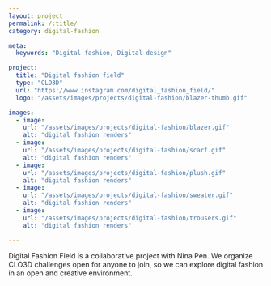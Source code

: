 ```yaml
---
layout: project
permalink: /:title/
category: digital-fashion

meta:
  keywords: "Digital fashion, Digital design"

project:
  title: "Digital fashion field"
  type: "CLO3D"
  url: "https://www.instagram.com/digital_fashion_field/"
  logo: "/assets/images/projects/digital-fashion/blazer-thumb.gif"

images:
  - image:
    url: "/assets/images/projects/digital-fashion/blazer.gif"
    alt: "digital fashion renders"
  - image:
    url: "/assets/images/projects/digital-fashion/scarf.gif"
    alt: "digital fashion renders"
  - image:
    url: "/assets/images/projects/digital-fashion/plush.gif"
    alt: "digital fashion renders"
  - image:
    url: "/assets/images/projects/digital-fashion/sweater.gif"
    alt: "digital fashion renders"
  - image:
    url: "/assets/images/projects/digital-fashion/trousers.gif"
    alt: "digital fashion renders"

---
```

<p>Digital Fashion Field is a collaborative project with Nina Pen. We organize CLO3D challenges open for anyone to join, so we can explore digital fashion in an open and creative environment.</p>